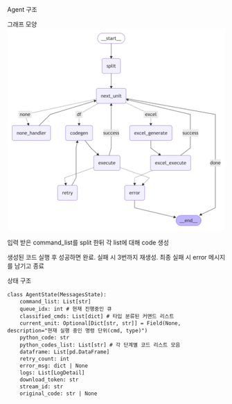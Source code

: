 Agent 구조

그래프 모양
![graph](./graph_image/output0519.png)

입력 받은 command_list를 split 한뒤 각 list에 대해 code 생성

생성된 코드 실행 후 성공하면 완료. 실패 시 3번까지 재생성. 최종 실패 시 error 메시지를 남기고 종료

상태 구조
```
class AgentState(MessagesState):
    command_list: List[str]
    queue_idx: int # 현재 진행중인 큐
    classified_cmds: List[dict] # 타입 분류된 커맨드 리스트
    current_unit: Optional[Dict[str, str]] = Field(None, description="현재 실행 중인 명령 단위(cmd, type)")
    python_code: str
    python_codes_list: List[str] # 각 단계별 코드 리스트 모음
    dataframe: List[pd.DataFrame]
    retry_count: int
    error_msg: dict | None
    logs: List[LogDetail]
    download_token: str
    stream_id: str
    original_code: str | None
```
